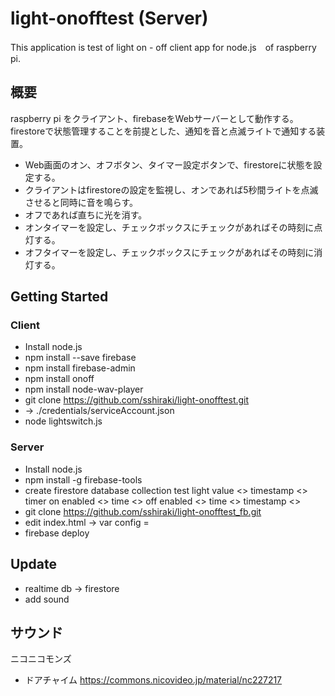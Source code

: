 # light-onofftest (Server)

This application is test of light on - off client app for node.js　of raspberry pi.

## 概要

raspberry pi をクライアント、firebaseをWebサーバーとして動作する。
firestoreで状態管理することを前提とした、通知を音と点滅ライトで通知する装置。
 - Web画面のオン、オフボタン、タイマー設定ボタンで、firestoreに状態を設定する。
 - クライアントはfirestoreの設定を監視し、オンであれば5秒間ライトを点滅させると同時に音を鳴らす。
 - オフであれば直ちに光を消す。
 - オンタイマーを設定し、チェックボックスにチェックがあればその時刻に点灯する。
 - オフタイマーを設定し、チェックボックスにチェックがあればその時刻に消灯する。

## Getting Started
### Client

 - Install node.js
 - npm install --save firebase
 - npm install firebase-admin
 - npm install onoff
 - npm install node-wav-player
 - git clone https://github.com/sshiraki/light-onofftest.git
 - <firebase config> -> ./credentials/serviceAccount.json
 - node lightswitch.js

### Server

 - Install node.js
 - npm install -g firebase-tools
 - create firestore database
   collection
     test
       light
         value <<boolean>>
         timestamp <<timestamp>>
       timer
         on
           enabled <<boolean>>
           time <<string>>
         off
           enabled <<boolean>>
           time <<string>>
         timestamp <<timestamp>>
 - git clone https://github.com/sshiraki/light-onofftest_fb.git
 - edit index.html -> var config = <firebase config>
 - firebase deploy

## Update 
 
 - realtime db -> firestore
 - add sound
 
## サウンド
ニコニコモンズ
 - ドアチャイム
   https://commons.nicovideo.jp/material/nc227217
